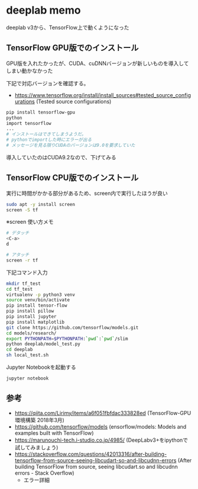 # deeplab memo

deeplab v3から、TensorFlow上で動くようになった


## TensorFlow GPU版でのインストール

GPU版を入れたかったが、CUDA、cuDNNバージョンが新しいものを導入してしまい動かなかった

下記で対応バージョンを確認する。

* https://www.tensorflow.org/install/install_sources#tested_source_configurations (Tested source configurations)


```bash
pip install tensorflow-gpu
python
import tensorflow
...
# インストールはできてしまうようだ。
# pythonでimportした時にエラーが出る
# メッセージを見る限りCUDAのバージョンは9.0を要求していた
```

導入していたのはCUDA9.2なので、下げてみる



## TensorFlow CPU版でのインストール

実行に時間がかかる部分があるため、screen内で実行したほうが良い

```bash
sudo apt -y install screen
screen -S tf
```

※screen 使い方メモ
```bash
# デタッチ
<C-a>
d

# アタッチ
screen -r tf
```


下記コマンド入力


```bash
mkdir tf_test
cd tf_test
virtualenv -p python3 venv
source venv/bin/activate
pip install tensor-flow
pip install pillow
pip install jupyter
pip install matplotlib
git clone https://github.com/tensorflow/models.git
cd models/research/
export PYTHONPATH=$PYTHONPATH:`pwd`:`pwd`/slim
python deeplab/model_test.py
cd deeplab
sh local_test.sh
```

Jupyter Notebookを起動する

```bash
jupyter notebook
```



## 参考

* https://qiita.com/Lirimy/items/a6f051fbfdac333828ed (TensorFlow-GPU 環境構築 2018年3月)
* https://github.com/tensorflow/models (ensorflow/models: Models and examples built with TensorFlow)
* https://marunouchi-tech.i-studio.co.jp/4985/ (DeepLabv3+をipythonで試してみましょう)
* https://stackoverflow.com/questions/42013316/after-building-tensorflow-from-source-seeing-libcudart-so-and-libcudnn-errors (After building TensorFlow from source, seeing libcudart.so and libcudnn errors - Stack Overflow)
    * エラー詳細

